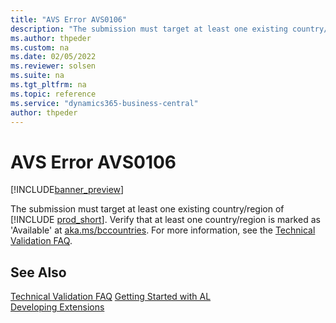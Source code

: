 ```yaml
---
title: "AVS Error AVS0106"
description: "The submission must target at least one existing country/region of Business Central. Verify that at least one country/region is marked as 'Available' at aka.ms/bccountries."
ms.author: thpeder
ms.custom: na
ms.date: 02/05/2022
ms.reviewer: solsen
ms.suite: na
ms.tgt_pltfrm: na
ms.topic: reference
ms.service: "dynamics365-business-central"
author: thpeder
---
```


# AVS Error AVS0106

[!INCLUDE[banner_preview](../includes/banner_preview.md)]

The submission must target at least one existing country/region of [!INCLUDE [prod_short](../includes/prod_short.md)]. Verify that at least one country/region is marked as 'Available' at [aka.ms/bccountries](https://aka.ms/bccountries). For more information, see the [Technical Validation FAQ](../devenv-checklist-submission-faq.md).

## See Also

[Technical Validation FAQ](../devenv-checklist-submission-faq.md)
[Getting Started with AL](../devenv-get-started.md)  
[Developing Extensions](../devenv-dev-overview.md)  